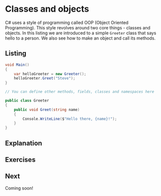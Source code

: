 # Classes and objects

C# uses a style of programming called OOP (Object Oriented Programming). This
style revolves around two core things - classes and objects. In this listing we
are introduced to a simple `Greeter` class that says hello to a person. We also
see how to make an object and call its methods.

## Listing

```csharp
void Main()
{
    var helloGreeter = new Greeter();
    helloGreeter.Greet("Steve");
}

// You can define other methods, fields, classes and namespaces here

public class Greeter
{
    public void Greet(string name)
    {
        Console.WriteLine($"Hello there, {name}!");
    }
}
```

## Explanation

## Exercises

## Next

Coming soon!
